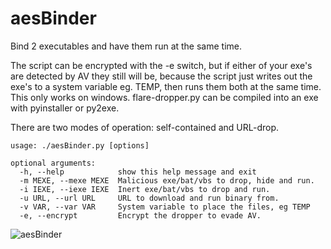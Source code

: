 # aesBinder

Bind 2 executables and have them run at the same time.

The script can be encrypted with the -e switch, but if either of your exe's are detected by AV they still will be, because the script just writes out the exe's to a system variable eg. TEMP, then runs them both at the same time.
This only works on windows. flare-dropper.py can be compiled into an exe with pyinstaller or py2exe.

There are two modes of operation: self-contained and URL-drop.


	usage: ./aesBinder.py [options]
	
	optional arguments:
	  -h, --help            show this help message and exit
	  -m MEXE, --mexe MEXE  Malicious exe/bat/vbs to drop, hide and run.
	  -i IEXE, --iexe IEXE  Inert exe/bat/vbs to drop and run.
	  -u URL, --url URL     URL to download and run binary from.
	  -v VAR, --var VAR     System variable to place the files, eg TEMP
	  -e, --encrypt         Encrypt the dropper to evade AV.


![aesBinder](https://user-images.githubusercontent.com/58376175/138593710-c4119098-94b2-4447-b306-cc1150201f93.PNG)
